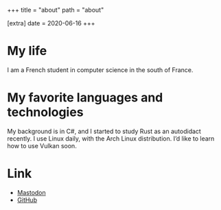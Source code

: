 +++
title = "about"
path = "about"

[extra]
date = 2020-06-16
+++

# My life

I am a French student in computer science in the south of France.

# My favorite languages and technologies

My background is in C#, and I started to study Rust as an autodidact recently. I use Linux daily, with the Arch Linux distribution. I’d like to learn how to use Vulkan soon.

# Link

- [Mastodon](https://fosstodon.org/@MrTsunami4)
- [GitHub](https://github.com/MrTsunami4) 
